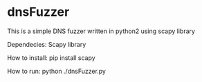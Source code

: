 # dnsFuzzer

This is a simple DNS fuzzer written in python2 using scapy library

Dependecies:
Scapy library

How to install:
pip install scapy

How to run:
python ./dnsFuzzer.py
